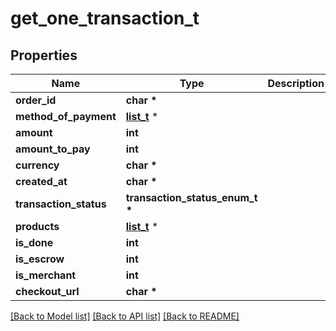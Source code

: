 # get_one_transaction_t

## Properties
Name | Type | Description | Notes
------------ | ------------- | ------------- | -------------
**order_id** | **char \*** |  | 
**method_of_payment** | [**list_t**](wallet.md) \* |  | 
**amount** | **int** |  | 
**amount_to_pay** | **int** |  | 
**currency** | **char \*** |  | 
**created_at** | **char \*** |  | 
**transaction_status** | **transaction_status_enum_t \*** |  | 
**products** | [**list_t**](product_model.md) \* |  | 
**is_done** | **int** |  | 
**is_escrow** | **int** |  | 
**is_merchant** | **int** |  | 
**checkout_url** | **char \*** |  | 

[[Back to Model list]](../README.md#documentation-for-models) [[Back to API list]](../README.md#documentation-for-api-endpoints) [[Back to README]](../README.md)



